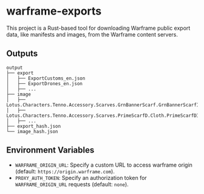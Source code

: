 # warframe-exports

This project is a Rust-based tool for downloading Warframe public export data, like manifests and images, from the Warframe content servers.

## Outputs

```
output
├── export
│   ├── ExportCustoms_en.json
│   ├── ExportDrones_en.json
│   ├── ...
├── image
│   ├── Lotus.Characters.Tenno.Accessory.Scarves.GrnBannerScarf.GrnBannerScarfItem.png
│   ├── Lotus.Characters.Tenno.Accessory.Scarves.PrimeScarfD.Cloth.PrimeScarfDItem.png
│   ├── ...
├── export_hash.json
└── image_hash.json
```

## Environment Variables

- `WARFRAME_ORIGIN_URL`: Specify a custom URL to access warframe origin (default: `https://origin.warframe.com`).
- `PROXY_AUTH_TOKEN`: Specify an authorization token for `WARFRAME_ORIGIN_URL` requests (default: `none`).

